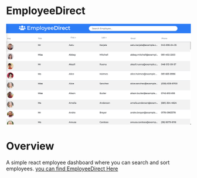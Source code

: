 # EmployeeDirect
![screenshot](/src/assets/employeeDirectSS.png)

# Overview
A simple react employee dashboard where you can search and sort employees.
[you can find EmployeeDirect Here](https://deadstockskeleton.github.io/Employee-Direct/)
